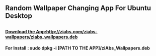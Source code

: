 <h2>Random Wallpaper Changing App For Ubuntu Desktop<h2>

<a href="http://ziabs.com/ziabs-wallpapers/ziabs_wallpapers.deb"><h4>Download the App:http://ziabs.com/ziabs-wallpapers/ziabs_wallpapers.deb<h4></a>
<p>For Install : sudo dpkg -i [PATH TO THE APP]/ziAbs_Wallpapers.deb</p>
